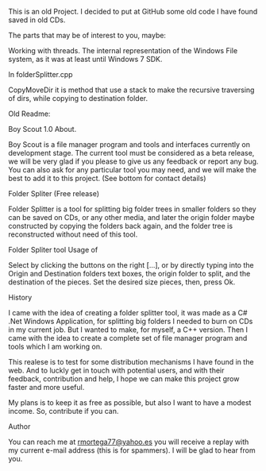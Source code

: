 This is an old Project. I decided to put at GitHub some old code I have found saved in old CDs. 

The parts that may be of interest to you, maybe:

Working with threads. The internal representation of the Windows File system, as it was at least until Windows 7 SDK.

In folderSplitter.cpp 

CopyMoveDir it is method that use a stack to make the recursive traversing of dirs, while copying to destination folder.


Old Readme:

Boy Scout 1.0  About.

Boy Scout is a file manager program and tools and interfaces currently on development stage. The current tool must be considered as a beta release, we will be very glad if you please to give us any feedback or report any bug. You can also ask for any particular tool you may need, and we will make the best to add it to this project. (See bottom for contact details)

Folder Spliter (Free release)

Folder Splitter is a tool for splitting big folder trees in smaller folders so they can be saved on CDs, or any other media, and later the origin folder maybe constructed by copying the folders back again, and the folder tree is reconstructed without need of this tool.

Folder Spliter tool Usage of


Select by clicking the buttons on the right [...], or by directly typing into the Origin and Destination folders text boxes, the origin folder to split, and the destination of the pieces. Set the desired size pieces, then, press Ok.

History

I came with the idea of creating a folder splitter tool, it was made as a C# .Net Windows Application, for splitting big folders I needed to burn on CDs in my current job. But I wanted to make, for myself, a C++ version. Then I came with the idea to create a complete set of file manager program and tools which I am working on.

This realese is to test for some distribution mechanisms I have found in the web. And to luckly get in touch with potential users, and with their feedback, contribution and help, I hope we can make this project grow faster and more useful.

My plans is to keep it as free as possible, but also I want to have a modest income. So, contribute if you can.

Author

You can reach me at rmortega77@yahoo.es you will receive a replay with my current e-mail address (this is for spammers). I will be glad to hear from you.